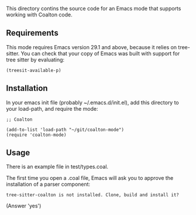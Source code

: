This directory contins the source code for an Emacs mode that supports
working with Coalton code.

## Requirements

This mode requires Emacs version 29.1 and above, because it relies on
tree-sitter. You can check that your copy of Emacs was built with
support for tree sitter by evaluating:

    (treesit-available-p)

## Installation

In your emacs init file (probably ~/.emacs.d/init.el), 
add this directory to your load-path, and require the mode:

    ;; Coalton
    
    (add-to-list 'load-path "~/git/coalton-mode")
    (require 'coalton-mode)

## Usage

There is an example file in test/types.coal.

The first time you open a .coal file, Emacs will ask you to approve
the installation of a parser component:

    tree-sitter-coalton is not installed. Clone, build and install it?
    
(Answer 'yes')
